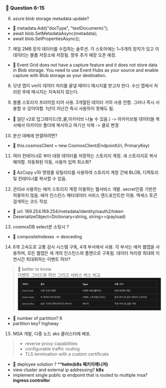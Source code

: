 ### 💯 Question 6-15

6. azure blob storage metadata update?
- 🔔 metadata.Add("docType", "textDocuments");
- await blob.SetMetadataAsync(metadata);
- await blob.SetPropertiesAsync();

7. 매일 2MB 장치 데이터를 수집하는 솔루션. 각 스토어에는 1~5개의 장치가 있고 이 데이터는 블롭 저장소에 저장됨. 향후 추가 매장 오픈 예정.
- 🔔 Event Grid does not have a capture feature and it does not store data in Blob storage. You need to use Event Hubs as your source and enable capture with Blob storage as your destination.

8. 닷넷 앱이 vm이 데이터 처리를 끝낼 때마다 메시지를 받고자 한다. 수신 앱에서 처리된 후에 메시지는 지속되지 않는다.

9. 블롭 스토리지 프리미엄 티어 사용. 3개월된 데이터 거의 사용 안함. 그러나 즉시 사용할 수 있어야함. 1년이 지난건 즉시 사용하지 못해도 됨.
- 🔔 일단 v2로 업그레이드(핫,쿨,아카이브 나눌 수 있음.) -> 아카이브될 데이터들 복사해서 아카이브 폴더에 복사하고 여기선 삭제 -> 쿨로 변경

10. 분산 데베에 연결하려면? 
- 🔔 this.cosmosClient = new CosmosClient(EndpointUri, PrimaryKey)

11. 여러 컨테이너로 부터 대량 데이터를 저장하는 스토리지 계정. 새 스토리지로 복사해야함. 자동화된 이동, 사용자 입력 최소화?
- 🔔 AzCopy v10 명령줄 유틸리티를 사용하여 스토리지 계정 간에 BLOB, 디렉토리 및 컨테이너를 복사할 수 있음.

12. 관리id 사용하는 애저 스토리지 계정 이용하는 웹서비스 개발. secret인증 기반은 허용하지 않음. 애저 인스턴스 메타데이터 서비스 엔드포인트만 이용. 액세스 토큰 검색하는 코드 작성.
- 🔔 url: 169.254.169.254/metadata/identity/oauth2/token
- DeserializeObject<Dictionary<string, string>>(payload)

13. cosmosDB select문 소팅시 ?
- 🔔 compositeIndexes -> desceding

14. 6개 고속도로 교통 감사 시스템 구축, 4개 부서에서 사용. 각 부서는 애저 웹앱을 사용하며, 모든 웹앱은 세 개의 인스턴스와 플랜으로 구축됨. 데이터 처리량 최대화 지연시간 최대화하는 이벤트 허브?
> 🔖 better to know     
이벤트 그리드와 허브 그리고 서비스 버스 비교
![messageService](./image/messageService.png)
- 🔔 number of partition? 6
- partition key? highway

15. MSA 개발, 다중 노드 aks 클러스터에 배포.
> - reverse proxy capabilities   
> - configurable traffic routing   
> - TLS termination with a custom certificate  
- 🔔 deployee solution ? ****helm(k8s 패키지매니저)**
- view cluster and external ip addressing?  **k8s**
- implement single public ip endpoint that is routed to multiple msa? **ingress controller**